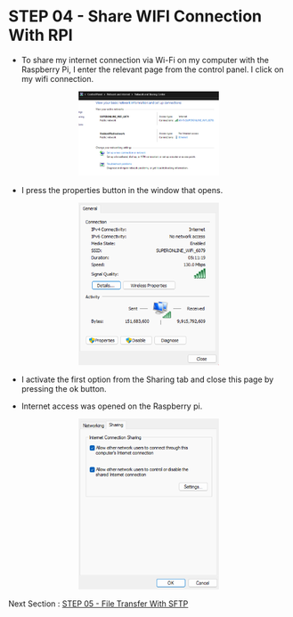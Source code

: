 # STEP 04 - Share WIFI Connection With RPI

- To share my internet connection via Wi-Fi on my computer with the Raspberry Pi, I enter the relevant page from the control panel. I click on my wifi connection.
<p align="center">
<img src="/images/38.png/" style="width:50%">
</p>

- I press the properties button in the window that opens.
<p align="center">
<img src="/images/39.png/" style="width:50%">
</p>

- I activate the first option from the Sharing tab and close this page by pressing the ok button.

- Internet access was opened on the Raspberry pi.
<p align="center">
<img src="/images/40.png/" style="width:50%">
</p>


Next Section : [STEP 05 - File Transfer With SFTP](sftp.md)
